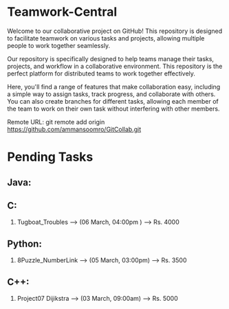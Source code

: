 # Teamwork-Central
Welcome to our collaborative project on GitHub! This repository is designed to facilitate teamwork on various tasks and projects, allowing multiple people to work together seamlessly.

Our repository is specifically designed to help teams manage their tasks, projects, and workflow in a collaborative environment. This repository is the perfect platform for distributed teams to work together effectively.

Here, you'll find a range of features that make collaboration easy, including a simple way to assign tasks, track progress, and collaborate with others. You can also create branches for different tasks, allowing each member of the team to work on their own task without interfering with other members.

Remote URL: git remote add origin https://github.com/ammansoomro/GitCollab.git

# Pending Tasks

## Java:


## C:
1. Tugboat_Troubles --> (06 March, 04:00pm ) --> Rs. 4000 

## Python:
1. 8Puzzle_NumberLink --> (05 March, 03:00pm) --> Rs. 3500 

## C++:
1. Project07 Dijikstra --> (03 March, 09:00am) --> Rs. 5000

